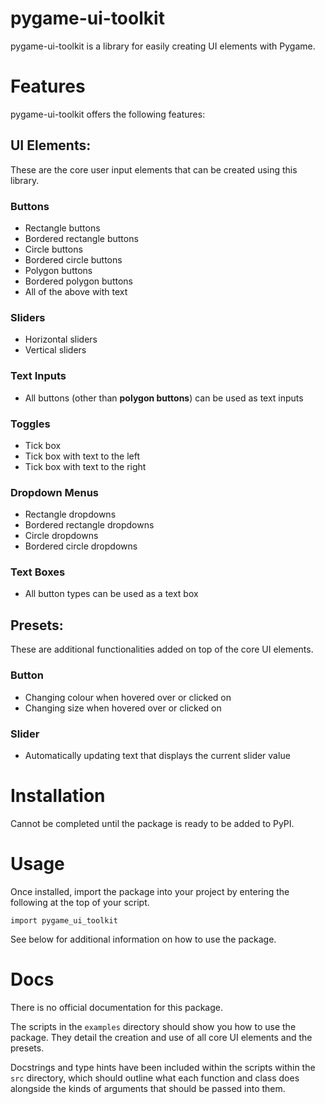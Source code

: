 # pygame-ui-toolkit

pygame-ui-toolkit is a library for easily creating UI elements with Pygame.

# Features

pygame-ui-toolkit offers the following features:

## UI Elements:

These are the core user input elements that can be created using this library.

### Buttons

- Rectangle buttons
- Bordered rectangle buttons
- Circle buttons
- Bordered circle buttons
- Polygon buttons
- Bordered polygon buttons
- All of the above with text

### Sliders

- Horizontal sliders
- Vertical sliders

### Text Inputs

- All buttons (other than **polygon buttons**) can be used as text inputs

### Toggles

- Tick box
- Tick box with text to the left
- Tick box with text to the right

### Dropdown Menus

- Rectangle dropdowns
- Bordered rectangle dropdowns
- Circle dropdowns
- Bordered circle dropdowns

### Text Boxes

- All button types can be used as a text box

## Presets:

These are additional functionalities added on top of the core UI elements.

### Button

- Changing colour when hovered over or clicked on
- Changing size when hovered over or clicked on

### Slider

- Automatically updating text that displays the current slider value

# Installation

Cannot be completed until the package is ready to be added to PyPI.

# Usage

Once installed, import the package into your project by entering the following at the top of your script.

    import pygame_ui_toolkit


See below for additional information on how to use the package.

# Docs

There is no official documentation for this package.

The scripts in the `examples` directory should show you how to use the package. They detail the creation and use of all core UI elements and the presets.

Docstrings and type hints have been included within the scripts within the `src` directory, which should outline what each function and class does alongside the kinds of arguments that should be passed into them.